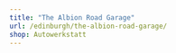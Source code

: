 ```yaml
---
title: "The Albion Road Garage"
url: /edinburgh/the-albion-road-garage/
shop: Autowerkstatt
---
```


